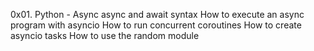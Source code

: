 0x01. Python - Async
async and await syntax
How to execute an async program with asyncio
How to run concurrent coroutines
How to create asyncio tasks
How to use the random module
